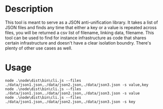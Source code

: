 # Description

This tool is meant to serve as a JSON anti-unification library. It takes a list of JSON files and finds any time that either a key or a value is repeated
across files, you will be returned a csv list of filename, linking data, filename. This tool can be used to find for instance infrastructure as code that
shares certain infrastructure and doesn't have a clear isolation boundry. There's plenty of other use cases as well.

# Usage

```
node .\node\dist\bin\cli.js --files ./data/json1.json,./data/json2.json,./data/json3.json -s value,key
node .\node\dist\bin\cli.js --files ./data/json1.json,./data/json2.json,./data/json3.json -s value
node .\node\dist\bin\cli.js --files ./data/json1.json,./data/json2.json,./data/json3.json -s key
```
